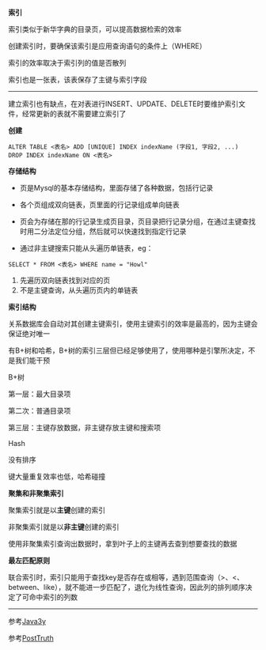 

**索引**

索引类似于新华字典的目录页，可以提高数据检索的效率

创建索引时，要确保该索引是应用查询语句的条件上（WHERE）

索引的效率取决于索引列的值是否散列

索引也是一张表，该表保存了主键与索引字段

****

建立索引也有缺点，在对表进行INSERT、UPDATE、DELETE时要维护索引文件，经常更新的表就不需要建立索引了



**创建**

```mysql
ALTER TABLE <表名> ADD [UNIQUE] INDEX indexName (字段1, 字段2, ...)
DROP INDEX indexName ON <表名>
```



**存储结构**

* 页是Mysql的基本存储结构，里面存储了各种数据，包括行记录

* 各个页组成双向链表，页里面的行记录组成单向链表

* 页会为存储在那的行记录生成页目录，页目录把行记录分组，在通过主键查找时用二分法定位分组，然后就可以快速找到指定行记录

* 通过非主键搜索只能从头遍历单链表，eg：

``` 
SELECT * FROM <表名> WHERE name = "Howl"
```

1. 先遍历双向链表找到对应的页
2. 不是主键查询，从头遍历页内的单链表





**索引结构**

关系数据库会自动对其创建主键索引，使用主键索引的效率是最高的，因为主键会保证绝对唯一

有B+树和哈希，B+树的索引三层但已经足够使用了，使用哪种是引擎所决定，不是我们能干预



B+树

第一层：最大目录项

第二次：普通目录项

第三层：主键存放数据，非主键存放主键和搜索项	



Hash

没有排序

键大量重复效率也低，哈希碰撞



**聚集和非聚集索引**

聚集索引就是以**主键**创建的索引

非聚集索引就是以**非主键**创建的索引

使用非聚集索引查询出数据时，拿到叶子上的主键再去查到想要查找的数据



**最左匹配原则**

联合索引时，索引只能用于查找key是否存在或相等，遇到范围查询（>、<、between、like），就不能进一步匹配了，退化为线性查询，因此列的排列顺序决定了可命中索引的列数























****

参考[Java3y](https://mp.weixin.qq.com/s?__biz=MzI4Njg5MDA5NA==&mid=2247484721&idx=1&sn=410dea1863ba823bec802769e1e6fe8a&chksm=ebd74430dca0cd265a9a91dcb2059e368f43a25f3de578c9dbb105e1fba0947e1fd0b9c2f4ef&token=1676899695&lang=zh_CN###rd)

参考[PostTruth](https://me.csdn.net/itguangit)